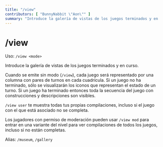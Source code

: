 ```yaml
---
title: "/view"
contributors: [ "BunnyNabbit \"Aon\"" ]
summary: "Introduce la galería de vistas de los juegos terminados y en curso."
---
```


# /view

Uso: `/view <mode>`

Introduce la galería de vistas de los juegos terminados y en curso.

Cuando se emite sin modo (`/view`), cada juego será representado por una columna con pares de turnos en cada cuadrícula. Si un juego no ha terminado, sólo se visualizarán los iconos que representan el estado de un turno. Si un juego ha terminado entonces toda la secuencia del juego con construcciones y descripciones son visibles.

`/view user` te muestra todas tus propias compilaciones, incluso si el juego con el que está asociado no se completa.

Los jugadores con permiso de moderación pueden usar `/view mod` para entrar en una variante del nivel para ver compilaciones de todos los juegos, incluso si no están completas.

Alias: `/museum`, `/gallery`
